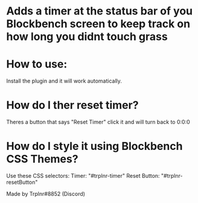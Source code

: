 # Adds a timer at the status bar of you Blockbench screen to keep track on how long you didnt touch grass

# How to use:
  Install the plugin and it will work automatically.

# How do I ther reset timer?
  Theres a button that says "Reset Timer" click it and will turn back to 0:0:0
 
# How do I style it using Blockbench CSS Themes?
  Use these CSS selectors: 
    Timer: "#trplnr-timer"
    Reset Button: "#trplnr-resetButton"

Made by Trplnr#8852 (Discord)
  
